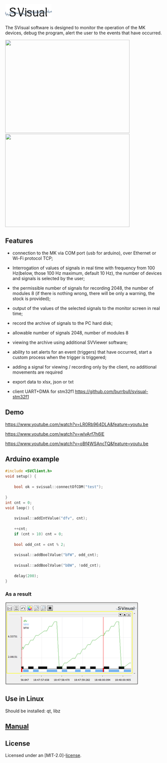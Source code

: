 <div align="left">
  <a><img src="docs/SVLabel.png" width = 150 height = 50 ></a><br>
</div>

The SVisual software is designed to monitor the operation of the MK devices, debug the program, alert the user to the events that have occurred.

<img src="https://github.com/Tyill/SVisual/blob/master/docs/sv-video.gif" width="400" height="300" />
<img src="https://github.com/Tyill/SVisual/blob/master/docs/sv-web.gif" width="400" height="300" />

## Features

* connection to the MK via COM port (usb for arduino), over Ethernet or Wi-Fi protocol TCP;

* Interrogation of values of signals in real time with frequency from 100 Hz(below, those 100 Hz maximum, default 10 Hz), the number of devices and signals is selected by the user;

* the permissible number of signals for recording 2048, the number of modules 8 (if there is nothing wrong, there will be only a warning, the stock is provided);

* output of the values of the selected signals to the monitor screen in real time;

* record the archive of signals to the PC hard disk;

* allowable number of signals 2048, number of modules 8

* viewing the archive using additional SVViewer software;

* ability to set alerts for an event (triggers) that have occurred, start a custom process when the trigger is triggered;

* adding a signal for viewing / recording only by the client, no additional movements are required

* export data to xlsx, json or txt

* client UART+DMA for stm32f1 https://github.com/burrbull/svisual-stm32f1

## Demo

https://www.youtube.com/watch?v=LR0Rb964DLA&feature=youtu.be

https://www.youtube.com/watch?v=wlvArf7h6lE

https://www.youtube.com/watch?v=oBf4WSAncTQ&feature=youtu.be

## Arduino example

```cpp
#include <SVClient.h>
void setup() {

	bool ok = svisual::connectOfCOM("test");

}
int cnt = 0;
void loop() {

	svisual::addIntValue("dfv", cnt);

	++cnt;
	if (cnt > 10) cnt = 0;

	bool odd_cnt = cnt % 2;

    svisual::addBoolValue("bFW", odd_cnt);

    svisual::addBoolValue("bBW", !odd_cnt);

	delay(200);
}
```
### As a result
<div align="left">
  <a><img src="docs/example.png"></a><br>
</div>

## Use in Linux
Should be installed: qt, libz 

## [Manual](https://github.com/Tyill/SVisual/tree/master/man) 

## License
Licensed under an [MIT-2.0]-[license](LICENSE).




